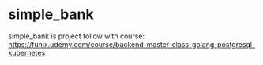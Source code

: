# simple_bank
simple_bank is project follow with course: https://funix.udemy.com/course/backend-master-class-golang-postgresql-kubernetes
